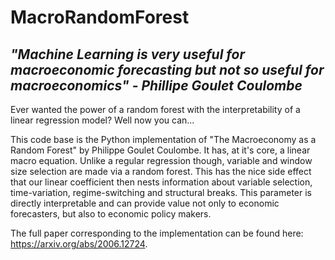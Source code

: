 # MacroRandomForest

*"Machine Learning is very useful for macroeconomic forecasting but not so useful for macroeconomics" - Phillipe Goulet Coulombe*
---------------------------------------------------------------------------------------------------------------------------------

Ever wanted the power of a random forest with the interpretability of a linear regression model? Well now you can...

This code base is the Python implementation of "The Macroeconomy as a Random Forest" by Philippe Goulet Coulombe. It has, at it's core, a linear macro equation. Unlike a regular regression though, variable and window size selection are made via a random forest. This has the nice side effect that our linear coefficient then nests information about variable selection, time-variation, regime-switching and structural breaks. This parameter is directly interpretable and can provide value not only to economic forecasters, but also to economic policy makers.


The full paper corresponding to the implementation can be found here: https://arxiv.org/abs/2006.12724. 

